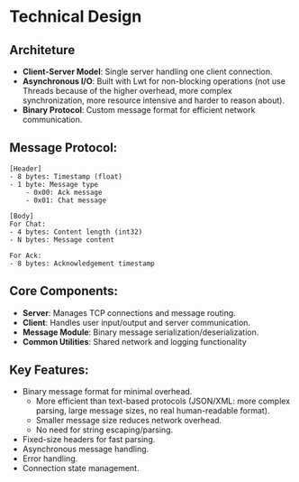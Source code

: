 # Technical Design

## Architeture
- **Client-Server Model**: Single server handling one client connection.
- **Asynchronous I/O**: Built with Lwt for non-blocking operations (not use Threads because of the higher overhead, more complex synchronization, more resource intensive and harder to reason about).
- **Binary Protocol**: Custom message format for efficient network communication.

## Message Protocol:
```
[Header]
- 8 bytes: Timestamp (float)
- 1 byte: Message type
    - 0x00: Ack message
    - 0x01: Chat message

[Body]
For Chat:
- 4 bytes: Content length (int32)
- N bytes: Message content

For Ack:
- 8 bytes: Acknowledgement timestamp
```

## Core Components:
- **Server**: Manages TCP connections and message routing.
- **Client**: Handles user input/output and server communication.
- **Message Module**: Binary message serialization/deserialization.
- **Common Utilities**: Shared network and logging functionality

## Key Features:
- Binary message format for minimal overhead.
    + More efficient than text-based protocols (JSON/XML: more complex parsing, large message sizes, no real human-readable format).
    + Smaller message size reduces network overhead.
    + No need for string escaping/parsing.
- Fixed-size headers for fast parsing.
- Asynchronous message handling.
- Error handling.
- Connection state management.